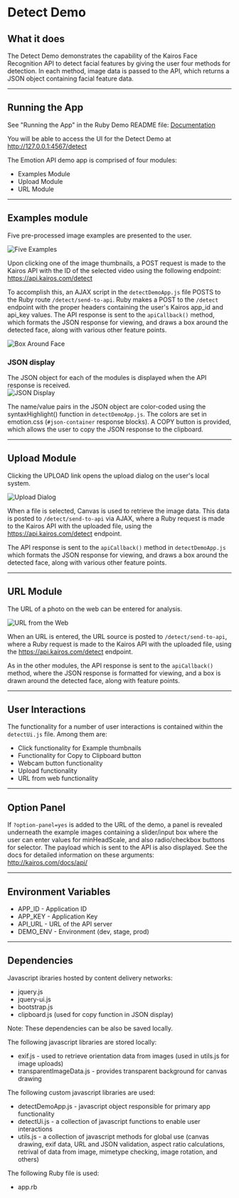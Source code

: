 # Detect Demo
## What it does
The Detect Demo demonstrates the capability of the Kairos Face Recognition API to detect facial features by giving the user four methods for detection.   In each method, image data is passed to the API, which returns a JSON object containing facial feature data.

---
## Running the App

See "Running the App" in the Ruby Demo README file: [Documentation](/ruby-demo/README.md)

You will be able to access the UI for the Detect Demo at http://127.0.0.1:4567/detect

The Emotion API demo app is comprised of four modules:

* Examples Module
* Upload Module
* URL Module

---

## Examples module

Five pre-processed image examples are presented to the user.  

![Five Examples](/ruby-demo/public/docs/detect/examples.png?raw=true)

Upon clicking one of the image thumbnails, a POST request is made to the Kairos API with the ID of the selected video using the following endpoint:
https://api.kairos.com/detect 

To accomplish this, an AJAX script in the `detectDemoApp.js` file POSTS to the Ruby route `/detect/send-to-api`.  Ruby makes a POST to the `/detect` endpoint with the proper headers containing the user's Kairos app_id and api_key values.  The API response is sent to the `apiCallback()` method, which formats the JSON response for viewing, and draws a box around the detected face, along with various other feature points.

![Box Around Face](/ruby-demo/public/docs/detect/box.png?raw=true)

### JSON display

The JSON object for each of the modules is displayed when the API response is received.  
![JSON Display](/ruby-demo/public/docs/detect/json_display.png?raw=true)

The name/value pairs in the JSON object are color-coded using the syntaxHighlight() function in `detectDemoApp.js`.  The colors are set in emotion.css (`#json-container` response blocks).  A COPY button is provided, which allows the user to copy the JSON response to the clipboard.

---
## Upload Module

Clicking the UPLOAD link opens the upload dialog on the user's local system.

![Upload Dialog](/ruby-demo/public/docs/detect/upload_dialog.png?raw=true)

When a file is selected, Canvas is used to retrieve the image data.  This data is posted to `/detect/send-to-api` via AJAX, where a Ruby request is made to the Kairos API with the uploaded file, using the https://api.kairos.com/detect endpoint.

The API response is sent to the `apiCallback()` method in `detectDemoApp.js` which formats the JSON response for viewing, and draws a box around the detected face, along with various other feature points.

---

## URL Module

The URL of a photo on the web can be entered for analysis.

![URL from the Web](/ruby-demo/public/docs/detect/url_from_the_web.png?raw=true)

When an URL is entered, the URL source is posted to `/detect/send-to-api`, where a Ruby request is made to the Kairos API with the uploaded file, using the https://api.kairos.com/detect endpoint.

As in the other modules, the API response is sent to the `apiCallback()` method, where the JSON response is formatted for viewing, and a box is drawn around the detected face, along with feature points.

---
## User Interactions

The functionality for a number of user interactions is contained within the `detectUi.js` file.  Among them are:

* Click functionality for Example thumbnails
* Functionality for Copy to Clipboard button
* Webcam button functionality
* Upload functionality
* URL from web functionality

---

## Option Panel

If `?option-panel=yes` is added to the URL of the demo, a panel is revealed underneath the example images containing a slider/input box where the user can enter values for minHeadScale, and also radio/checkbox buttons for selector.  The payload which is sent to the API is also displayed.  See the docs for detailed information on these arguments: http://kairos.com/docs/api/

---

## Environment Variables

* APP_ID - Application ID
* APP_KEY - Application Key
* API_URL - URL of the API server 
* DEMO_ENV - Environment (dev, stage, prod)

---

## Dependencies
Javascript ibraries hosted by content delivery networks:
* jquery.js
* jquery-ui.js
* bootstrap.js
* clipboard.js (used for copy function in JSON display)

Note: These dependencies can be also be saved locally.

The following javascript libraries are stored locally:

* exif.js - used to retrieve orientation data from images (used in utils.js for image uploads)
* transparentImageData.js - provides transparent background for canvas drawing

The following custom javascript libraries are used:
* detectDemoApp.js - javascript object responsible for primary app functionality
* detectUi.js - a collection of javascript functions to enable user interactions
* utils.js - a collection of javascript methods for global use (canvas drawing, exif data, URL and JSON validation, aspect ratio calculations, retrival of data from image, mimetype checking, image rotation, and others)

The following Ruby file is used:
* app.rb



